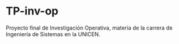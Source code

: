 # TP-inv-op
Proyecto final de Investigación Operativa, materia de la carrera de Ingeniería de Sistemas en la UNICEN.
